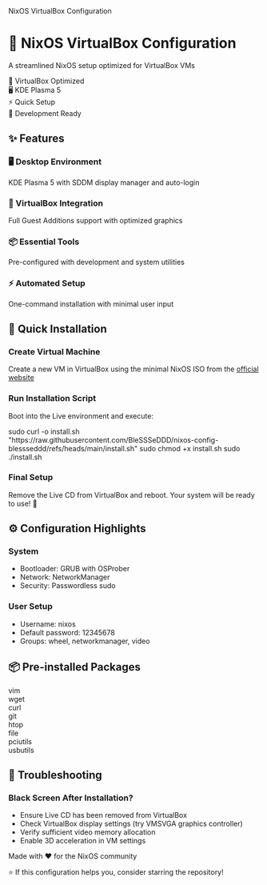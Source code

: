 <!DOCTYPE html>
<html lang="en">
    <head>
        <meta charset="UTF-8">
        <meta name="viewport" content="width=device-width, initial-scale=1.0">
        NixOS VirtualBox Configuration
    </head>
    <body>
        <div class="container">
            <div class="readme-card">
                <div class="header">
                    <h1>🚀 NixOS VirtualBox Configuration</h1>
                    <p class="subtitle">A streamlined NixOS setup optimized for VirtualBox VMs</p>
                    <div class="badges">
                        <div class="badge">🎯 VirtualBox Optimized</div>
                        <div class="badge">🖥️ KDE Plasma 5</div>
                        <div class="badge">⚡ Quick Setup</div>
                        <div class="badge">🔧 Development Ready</div>
                    </div>
                </div>
                <div class="content">
                    <div class="section">
                        <h2>✨ Features</h2>
                        <div class="features-grid">
                            <div class="feature-card">
                                <h3>🖥️ Desktop Environment</h3>
                                <p>KDE Plasma 5 with SDDM display manager and auto-login</p>
                            </div>
                            <div class="feature-card">
                                <h3>🔧 VirtualBox Integration</h3>
                                <p>Full Guest Additions support with optimized graphics</p>
                            </div>
                            <div class="feature-card">
                                <h3>📦 Essential Tools</h3>
                                <p>Pre-configured with development and system utilities</p>
                            </div>
                            <div class="feature-card">
                                <h3>⚡ Automated Setup</h3>
                                <p>One-command installation with minimal user input</p>
                            </div>
                        </div>
                    </div>
                    <div class="section">
                        <h2>🚀 Quick Installation</h2>
                        <div class="step">
                            <div>
                                <h3>Create Virtual Machine</h3>
                                <p>Create a new VM in VirtualBox using the minimal NixOS ISO from the <a href="https://nixos.org/download" target="_blank">official website</a></p>
                            </div>
                        </div>
                        <div class="step">
                            <div>
                                <h3>Run Installation Script</h3>
                                <p>Boot into the Live environment and execute:</p>
                                <div class="code-block">
    sudo curl -o install.sh "https://raw.githubusercontent.com/BleSSSeDDD/nixos-config-blessseddd/refs/heads/main/install.sh"
    sudo chmod +x install.sh
    sudo ./install.sh
                                </div>
                            </div>
                        </div>
                        <div class="step">
                            <div>
                                <h3>Final Setup</h3>
                                <p>Remove the Live CD from VirtualBox and reboot. Your system will be ready to use! 🎉</p>
                            </div>
                        </div>
                    </div>
                    <div class="section">
                        <h2>⚙️ Configuration Highlights</h2>
                        <div class="features-grid">
                            <div class="feature-card">
                                <h3>System</h3>
                                <ul>
                                    <li>Bootloader: GRUB with OSProber</li>
                                    <li>Network: NetworkManager</li>
                                    <li>Security: Passwordless sudo</li>
                                </ul>
                            </div>
                            <div class="feature-card">
                                <h3>User Setup</h3>
                                <ul>
                                    <li>Username: nixos</li>
                                    <li>Default password: 12345678</li>
                                    <li>Groups: wheel, networkmanager, video</li>
                                </ul>
                            </div>
                        </div>
                    </div>
                    <div class="section">
                        <h2>📦 Pre-installed Packages</h2>
                        <div class="package-list">
                            <div class="package">vim</div>
                            <div class="package">wget</div>
                            <div class="package">curl</div>
                            <div class="package">git</div>
                            <div class="package">htop</div>
                            <div class="package">file</div>
                            <div class="package">pciutils</div>
                            <div class="package">usbutils</div>
                        </div>
                    </div>
                    <div class="section">
                        <h2>🐛 Troubleshooting</h2>
                        <div class="feature-card">
                            <h3>Black Screen After Installation?</h3>
                            <ul>
                                <li>Ensure Live CD has been removed from VirtualBox</li>
                                <li>Check VirtualBox display settings (try VMSVGA graphics controller)</li>
                                <li>Verify sufficient video memory allocation</li>
                                <li>Enable 3D acceleration in VM settings</li>
                            </ul>
                        </div>
                    </div>
                </div>
                <div class="footer">
                    <p>Made with <span class="heart">❤️</span> for the NixOS community</p>
                    <p>⭐ If this configuration helps you, consider starring the repository!</p>
                </div>
            </div>
        </div>
    </body>
</html>
